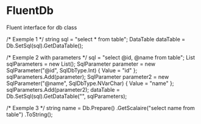 # FluentDb
Fluent interface for db class

/* Exemple 1 */
string sql = "select * from table";
DataTable dataTable = Db.SetSql(sql).GetDataTable();

/* Exemple 2 with parameters */
sql = "select @id, @name from table";
List<SqlParameter> sqlParameters = new List<SqlParameter>();
SqlParameter parameter = new SqlParameter("@id", SqlDbType.Int) {
    Value = "id"
};
sqlParameters.Add(parameter);
SqlParameter parameter2 = new SqlParameter("@name", SqlDbType.NVarChar) {
    Value = "name"
};
sqlParameters.Add(parameter2);
dataTable = Db.SetSql(sql).GetDataTable("", sqlParameters);

/* Exemple 3 */
string name = Db.Prepare()
                .GetScalaire("select name from table")
                .ToString();
